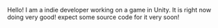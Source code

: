 Hello! I am a indie developer working on a game in Unity. It is right now doing very good! expect some source code for it very soon!
